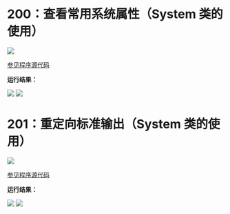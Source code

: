 # 200：查看常用系统属性（System 类的使用）

<img src="http://image.renkaigis.com/keepcoding/2017121101.png">

<a href="https://github.com/renkaigis/KeepCoding/tree/master/2017/12/11" target="_blank">参见程序源代码</a>

**运行结果：**

<img src="http://image.renkaigis.com/keepcoding/2017121102.png">

<img src="http://image.renkaigis.com/keepcoding/2017121103.png">

# 201：重定向标准输出（System 类的使用）

<img src="http://image.renkaigis.com/keepcoding/2017121104.png">

<a href="https://github.com/renkaigis/KeepCoding/tree/master/2017/12/11" target="_blank">参见程序源代码</a>

**运行结果：**

<img src="http://image.renkaigis.com/keepcoding/2017121105.png">

<img src="http://image.renkaigis.com/keepcoding/2017121106.png">

